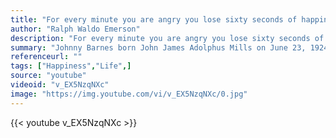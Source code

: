 ```yaml
---
title: "For every minute you are angry you lose sixty seconds of happiness."
author: "Ralph Waldo Emerson"
description: "For every minute you are angry you lose sixty seconds of happiness. - Ralph Waldo Emerson quotes from GetInspired365.com"
summary: "Johnny Barnes born John James Adolphus Mills on June 23, 1924, is a Bermuda native found waving to passing traffic at the Foot of the Lane roundabout in Hamilton, Bermuda, from roughly 3:45 am to 10 am, every workday, rain or shine. A Bermuda institution mentioned in several guidebooks and profiled in a documentary film, he is known for waving and saying 'I love you, God loves you,' to passing commuters during the morning rush hour into Hamilton."
referenceurl: ""
tags: ["Happiness","Life",]
source: "youtube"
videoid: "v_EX5NzqNXc"
image: "https://img.youtube.com/vi/v_EX5NzqNXc/0.jpg"
---
```


{{< youtube v_EX5NzqNXc >}}
